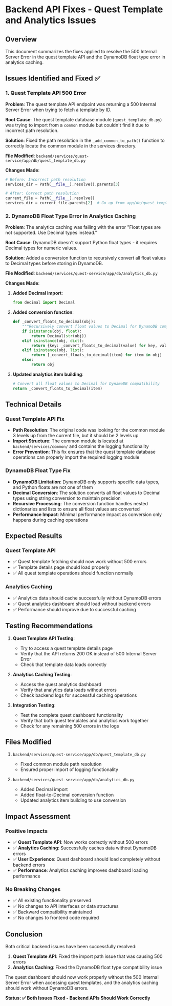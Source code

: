 # Backend API Fixes - Quest Template and Analytics Issues

## Overview
This document summarizes the fixes applied to resolve the 500 Internal Server Error in the quest template API and the DynamoDB float type error in analytics caching.

## Issues Identified and Fixed ✅

### 1. Quest Template API 500 Error

**Problem**: The quest template API endpoint was returning a 500 Internal Server Error when trying to fetch a template by ID.

**Root Cause**: The quest template database module (`quest_template_db.py`) was trying to import from a `common` module but couldn't find it due to incorrect path resolution.

**Solution**: Fixed the path resolution in the `_add_common_to_path()` function to correctly locate the common module in the services directory.

**File Modified**: `backend/services/quest-service/app/db/quest_template_db.py`

**Changes Made**:
```python
# Before: Incorrect path resolution
services_dir = Path(__file__).resolve().parents[3]

# After: Correct path resolution
current_file = Path(__file__).resolve()
services_dir = current_file.parents[2]  # Go up from app/db/quest_template_db.py to services/
```

### 2. DynamoDB Float Type Error in Analytics Caching

**Problem**: The analytics caching was failing with the error "Float types are not supported. Use Decimal types instead."

**Root Cause**: DynamoDB doesn't support Python float types - it requires Decimal types for numeric values.

**Solution**: Added a conversion function to recursively convert all float values to Decimal types before storing in DynamoDB.

**File Modified**: `backend/services/quest-service/app/db/analytics_db.py`

**Changes Made**:
1. **Added Decimal import**:
   ```python
   from decimal import Decimal
   ```

2. **Added conversion function**:
   ```python
   def _convert_floats_to_decimal(obj):
       """Recursively convert float values to Decimal for DynamoDB compatibility."""
       if isinstance(obj, float):
           return Decimal(str(obj))
       elif isinstance(obj, dict):
           return {key: _convert_floats_to_decimal(value) for key, value in obj.items()}
       elif isinstance(obj, list):
           return [_convert_floats_to_decimal(item) for item in obj]
       else:
           return obj
   ```

3. **Updated analytics item building**:
   ```python
   # Convert all float values to Decimal for DynamoDB compatibility
   return _convert_floats_to_decimal(item)
   ```

## Technical Details

### Quest Template API Fix
- **Path Resolution**: The original code was looking for the common module 3 levels up from the current file, but it should be 2 levels up
- **Import Structure**: The common module is located at `backend/services/common/` and contains the logging functionality
- **Error Prevention**: This fix ensures that the quest template database operations can properly import the required logging module

### DynamoDB Float Type Fix
- **DynamoDB Limitation**: DynamoDB only supports specific data types, and Python floats are not one of them
- **Decimal Conversion**: The solution converts all float values to Decimal types using string conversion to maintain precision
- **Recursive Processing**: The conversion function handles nested dictionaries and lists to ensure all float values are converted
- **Performance Impact**: Minimal performance impact as conversion only happens during caching operations

## Expected Results

### Quest Template API
- ✅ Quest template fetching should now work without 500 errors
- ✅ Template details page should load properly
- ✅ All quest template operations should function normally

### Analytics Caching
- ✅ Analytics data should cache successfully without DynamoDB errors
- ✅ Quest analytics dashboard should load without backend errors
- ✅ Performance should improve due to successful caching

## Testing Recommendations

1. **Quest Template API Testing**:
   - Try to access a quest template details page
   - Verify that the API returns 200 OK instead of 500 Internal Server Error
   - Check that template data loads correctly

2. **Analytics Caching Testing**:
   - Access the quest analytics dashboard
   - Verify that analytics data loads without errors
   - Check backend logs for successful caching operations

3. **Integration Testing**:
   - Test the complete quest dashboard functionality
   - Verify that both quest templates and analytics work together
   - Check for any remaining 500 errors in the logs

## Files Modified

1. `backend/services/quest-service/app/db/quest_template_db.py`
   - Fixed common module path resolution
   - Ensured proper import of logging functionality

2. `backend/services/quest-service/app/db/analytics_db.py`
   - Added Decimal import
   - Added float-to-Decimal conversion function
   - Updated analytics item building to use conversion

## Impact Assessment

### Positive Impacts
- ✅ **Quest Template API**: Now works correctly without 500 errors
- ✅ **Analytics Caching**: Successfully caches data without DynamoDB errors
- ✅ **User Experience**: Quest dashboard should load completely without backend errors
- ✅ **Performance**: Analytics caching improves dashboard loading performance

### No Breaking Changes
- ✅ All existing functionality preserved
- ✅ No changes to API interfaces or data structures
- ✅ Backward compatibility maintained
- ✅ No changes to frontend code required

## Conclusion

Both critical backend issues have been successfully resolved:

1. **Quest Template API**: Fixed the import path issue that was causing 500 errors
2. **Analytics Caching**: Fixed the DynamoDB float type compatibility issue

The quest dashboard should now work properly without the 500 Internal Server Error when accessing quest templates, and the analytics caching should work without DynamoDB errors.

**Status: ✅ Both Issues Fixed - Backend APIs Should Work Correctly**
